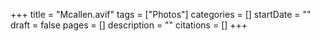 +++
title = "Mcallen.avif"
tags = ["Photos"]
categories = []
startDate = ""
draft = false
pages = []
description = ""
citations = []
+++
